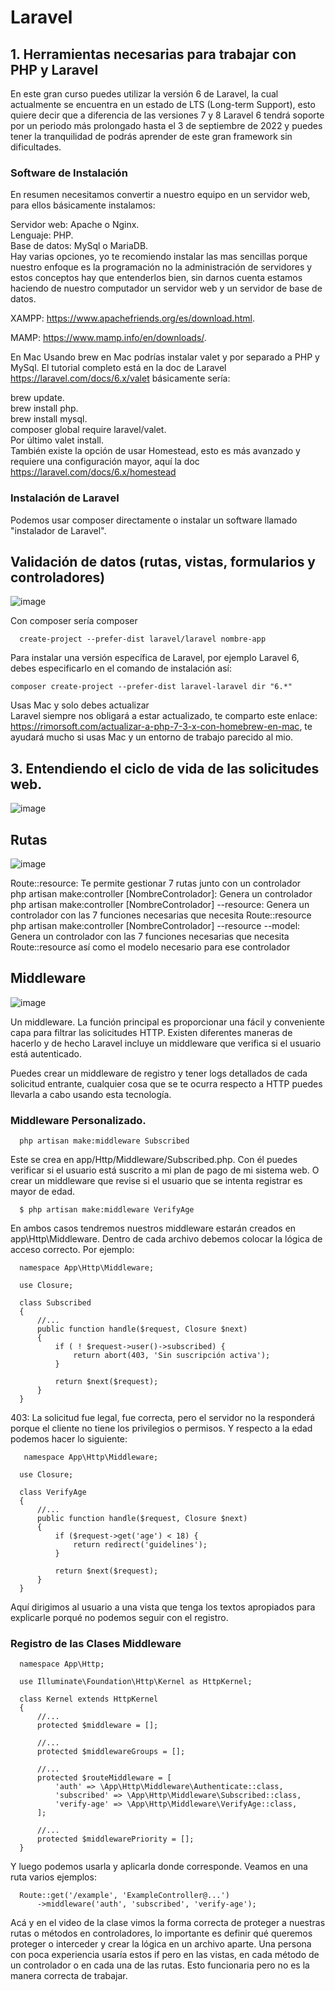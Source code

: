 # Laravel

## 1. Herramientas necesarias para trabajar con PHP y Laravel  

En este gran curso puedes utilizar la versión 6 de Laravel, la cual actualmente se encuentra en un estado de LTS (Long-term Support), esto quiere decir que a diferencia de las versiones 7 y 8 Laravel 6 tendrá soporte por un periodo más prolongado hasta el 3 de septiembre de 2022 y puedes tener la tranquilidad de podrás aprender de este gran framework sin dificultades.

### Software de Instalación

En resumen necesitamos convertir a nuestro equipo en un servidor web, para ellos básicamente instalamos:  

Servidor web: Apache o Nginx.  
Lenguaje: PHP.  
Base de datos: MySql o MariaDB.  
Hay varias opciones, yo te recomiendo instalar las mas sencillas porque nuestro enfoque es la programación no la administración de servidores y estos conceptos hay que entenderlos bien, sin darnos cuenta estamos haciendo de nuestro computador un servidor web y un servidor de base de datos.

XAMPP: https://www.apachefriends.org/es/download.html.  

MAMP: https://www.mamp.info/en/downloads/.  

En Mac Usando brew en Mac podrías instalar valet y por separado a PHP y MySql. El tutorial completo está en la doc de Laravel https://laravel.com/docs/6.x/valet básicamente sería:  

brew update.  
brew install php.  
brew install mysql.  
composer global require laravel/valet.  
Por último valet install.  
También existe la opción de usar Homestead, esto es más avanzado y requiere una configuración mayor, aquí la doc https://laravel.com/docs/6.x/homestead  

### Instalación de Laravel  

Podemos usar composer directamente o instalar un software llamado "instalador de Laravel".

## Validación de datos (rutas, vistas, formularios y controladores)

![image](https://user-images.githubusercontent.com/31891276/128508137-b4f742ba-e07f-48e7-9cc0-ad63cf7dd91e.png)


Con composer sería composer  

      create-project --prefer-dist laravel/laravel nombre-app
      
Para instalar una versión específica de Laravel, por ejemplo Laravel 6, debes especificarlo en el comando de instalación así:  

    composer create-project --prefer-dist laravel-laravel dir "6.*"
    
Usas Mac y solo debes actualizar  
Laravel siempre nos obligará a estar actualizado, te comparto este enlace: https://rimorsoft.com/actualizar-a-php-7-3-x-con-homebrew-en-mac, te ayudará mucho si usas Mac y un entorno de trabajo parecido al mio.  

## 3. Entendiendo el ciclo de vida de las solicitudes web.

![image](https://user-images.githubusercontent.com/31891276/128033700-a91e3586-519b-4e0a-b79c-41f1faf44e3b.png)

## Rutas

![image](https://user-images.githubusercontent.com/31891276/128442660-3b927eb3-293c-4ca2-9128-246d7aa1c1bf.png)

Route::resource: Te permite gestionar 7 rutas junto con un controlador  
php artisan make:controller [NombreControlador]: Genera un controlador  
php artisan make:controller [NombreControlador] --resource: Genera un controlador con las 7 funciones necesarias que necesita Route::resource  
php artisan make:controller [NombreControlador] --resource --model: Genera un controlador con las 7 funciones necesarias que necesita Route::resource así como el modelo necesario para ese controlador  

## Middleware

![image](https://user-images.githubusercontent.com/31891276/128446124-7b3729ad-de20-47ad-9be8-23c7bafc8ccd.png)


Un middleware. La función principal es proporcionar una fácil y conveniente capa para filtrar las solicitudes HTTP. Existen diferentes maneras de hacerlo y de hecho Laravel incluye un middleware que verifica si el usuario está autenticado.  

Puedes crear un middleware de registro y tener logs detallados de cada solicitud entrante, cualquier cosa que se te ocurra respecto a HTTP puedes llevarla a cabo usando esta tecnología.  
### Middleware Personalizado.

      php artisan make:middleware Subscribed

Este se crea en app/Http/Middleware/Subscribed.php. Con él puedes verificar si el usuario está suscrito a mi plan de pago de mi sistema web. O crear un middleware que revise si el usuario que se intenta registrar es mayor de edad.

      $ php artisan make:middleware VerifyAge
      
En ambos casos tendremos nuestros middleware estarán creados en app\Http\Middleware\. Dentro de cada archivo debemos colocar la lógica de acceso correcto. Por ejemplo:

      namespace App\Http\Middleware;

      use Closure;

      class Subscribed
      {
          //...
          public function handle($request, Closure $next)
          {
              if ( ! $request->user()->subscribed) {
                  return abort(403, 'Sin suscripción activa');
              }

              return $next($request);
          }
      }

403: La solicitud fue legal, fue correcta, pero el servidor no la responderá porque el cliente no tiene los privilegios o permisos.
 Y respecto a la edad podemos hacer lo siguiente:
 
 
       namespace App\Http\Middleware;

      use Closure;

      class VerifyAge
      {
          //...
          public function handle($request, Closure $next)
          {
              if ($request->get('age') < 18) {
                  return redirect('guidelines');
              }

              return $next($request);
          }
      }
      
Aquí dirigimos al usuario a una vista que tenga los textos apropiados para explicarle porqué no podemos seguir con el registro.
### Registro de las Clases Middleware

      namespace App\Http;

      use Illuminate\Foundation\Http\Kernel as HttpKernel;

      class Kernel extends HttpKernel
      {
          //...
          protected $middleware = [];

          //...
          protected $middlewareGroups = [];

          //...
          protected $routeMiddleware = [
              'auth' => \App\Http\Middleware\Authenticate::class,
              'subscribed' => \App\Http\Middleware\Subscribed::class,
              'verify-age' => \App\Http\Middleware\VerifyAge::class,
          ];

          //...
          protected $middlewarePriority = [];
      }

Y luego podemos usarla y aplicarla donde corresponde. Veamos en una ruta varios ejemplos:

      Route::get('/example', 'ExampleController@...')
          ->middleware('auth', 'subscribed', 'verify-age');

Acá y en el video de la clase vimos la forma correcta de proteger a nuestras rutas o métodos en controladores, lo importante es definir qué queremos proteger o interceder y crear la lógica en un archivo aparte. Una persona con poca experiencia usaría estos if pero en las vistas, en cada método de un controlador o en cada una de las rutas. Esto funcionaria pero no es la manera correcta de trabajar.          
